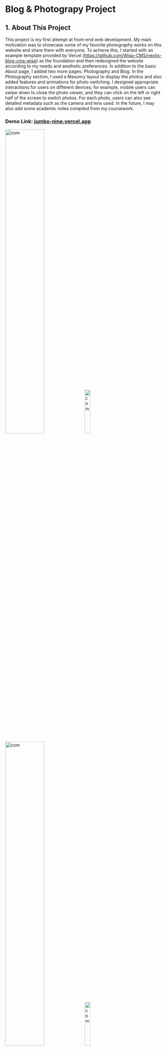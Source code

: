 # Blog & Photograpy Project

## 1. About This Project
This project is my first attempt at front-end web development. My main motivation was to showcase some of my favorite photography works on this website and share them with everyone. To achieve this, I started with an example template provided by Vercel (https://github.com/Wisp-CMS/nextjs-blog-cms-wisp) as the foundation and then redesigned the website according to my needs and aesthetic preferences. In addition to the basic About page, I added two more pages: Photography and Blog. In the Photography section, I used a Masonry layout to display the photos and also added features and animations for photo switching. I designed appropriate interactions for users on different devices; for example, mobile users can swipe down to close the photo viewer, and they can click on the left or right half of the screen to switch photos. For each photo, users can also see detailed metadata such as the camera and lens used. In the future, I may also add some academic notes compiled from my coursework.

### Demo Link: [jumbo-nine.vercel.app](https://jumbo-nine.vercel.app)
<img src="https://github.com/user-attachments/assets/b578f900-16a7-4cb3-ba24-55909162980d" alt="com" style="width:50%; height:auto;" />&nbsp;<img src="https://github.com/user-attachments/assets/de15672a-d41e-4ddf-9fa5-6d7846f5df83" alt="com" style="width:19%; height:auto;" />

<img src="https://github.com/user-attachments/assets/a7b95775-f553-490b-a9bd-62ed946ce71c" alt="com" style="width:50%; height:auto;" />&nbsp;<img src="https://github.com/user-attachments/assets/6cbfec4d-00d8-4073-bb70-5e6bffcf0eaf" alt="com" style="width:19%; height:auto;" />



---

## 2. Technology Stack

- **Next.js 15** — React-based framework for building performant web applications with support for server-side rendering (SSR) and static site generation (SSG).
- **Wisp CMS** — Headless CMS used to manage and deliver content via API.
- **Cloudinary** — Cloud-based media management platform for image and video storage, optimization, and transformation.
- **Vercel** — Hosting and deployment platform providing automatic builds, CDN, and serverless functions.
- **GitHub** — Source code repository and version control system, integrated with Vercel for continuous deployment.

---

## 3. Project Structure
| Path              | Description                                        |
| ----------------- | -------------------------------------------------- |
| `/app`            | Next.js 15 application root (using the App Router) |
| `/app/api`        | Next.js Serverless API Routes                      |
| `/app/components` | Reusable React components                          |
| `/app/styles`     | Global & component-level CSS/SCSS styles           |
| `/app/page.tsx`   | Main “root” page React component                   |
| `/public/images`  | Static image assets                                |
| `/.env.local`     | Environment variables (do not commit to GitHub)    |
| `/next.config.js` | Next.js global configuration file                  |
| `/tsconfig.json`  | TypeScript compiler settings                       |
| `/package.json`   | Project dependencies & npm scripts                 |

---

## 4. Installation & Development

1. Clone the repository:
   ```bash
   git clone https://github.com/JumboZhang1119/jumbo.git
   cd jumbo
2. Install **Node**.js at https://nodejs.org
3. Install dependencies:
   ```bash
   npm install
4. Run the development server:
   ```bash
   npm run dev
5. Open your browser and visit http://localhost:3000

---

## 5. Deployment
This project is deployed on Vercel, which automatically builds and deploys the site when you push changes to the GitHub repository.

Connect your GitHub repo to Vercel.

Vercel handles CDN caching and serverless functions for API routes if any.

---

## 6. License
This project is licensed under the MIT License.


